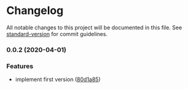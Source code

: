 # Changelog

All notable changes to this project will be documented in this file. See [standard-version](https://github.com/conventional-changelog/standard-version) for commit guidelines.

### 0.0.2 (2020-04-01)


### Features

* implement first version ([80d1a85](https://github.com/PDMLab/express-http-warning/commit/80d1a85d56bd1bd0c51a65e6eb70c758c25246d8))
